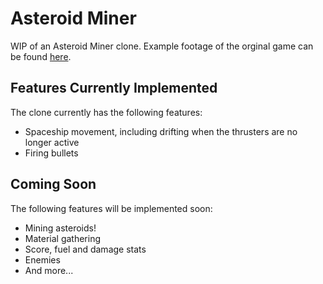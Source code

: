 # Asteroid Miner

WIP of an Asteroid Miner clone. Example footage of the orginal game can be found [here](https://www.youtube.com/watch?v=v1fseBg0E-g).

## Features Currently Implemented
The clone currently has the following features:
- Spaceship movement, including drifting when the thrusters are no longer active
- Firing bullets

## Coming Soon
The following features will be implemented soon:
- Mining asteroids!
- Material gathering
- Score, fuel and damage stats
- Enemies
- And more...
